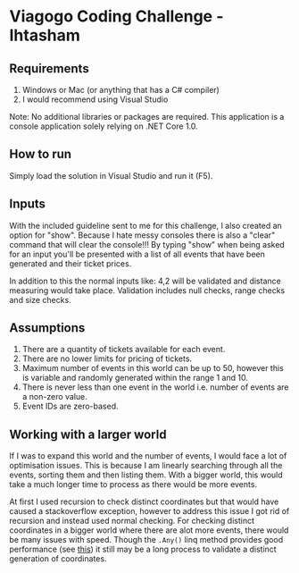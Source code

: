 # Viagogo Coding Challenge - Ihtasham

## Requirements
1. Windows or Mac (or anything that has a C# compiler)
2. I would recommend using Visual Studio

Note: No additional libraries or packages are required. This application is a console application solely relying on .NET Core 1.0.

## How to run
Simply load the solution in Visual Studio and run it (F5).

## Inputs
With the included guideline sent to me for this challenge, I also created an option for "show".
Because I hate messy consoles there is also a "clear" command that will clear the console!!!
By typing "show" when being asked for an input you'll be presented with a list of all events that have been generated and their ticket prices.

In addition to this the normal inputs like: 4,2 will be validated and distance measuring would take place.
Validation includes null checks, range checks and size checks.

## Assumptions
1. There are a quantity of tickets available for each event.
2. There are no lower limits for pricing of tickets.
3. Maximum number of events in this world can be up to 50, however this is variable and randomly generated within the range 1 and 10.
4. There is never less than one event in the world i.e. number of events are a non-zero value.
5. Event IDs are zero-based.

## Working with a larger world
If I was to expand this world and the number of events, I would face a lot of optimisation issues. This is because I am linearly searching through all the events, sorting them and then listing them.
With a bigger world, this would take a much longer time to process as there would be more events. 

At first I used recursion to check distinct coordinates but that would have caused a stackoverflow exception, however to address this issue I got rid of recursion and instead used normal checking.
For checking distinct coordinates in a bigger world where there are alot more events, there would be many issues with speed. Though the `.Any()` linq method provides good performance (see [this](https://stackoverflow.com/questions/305092/which-method-performs-better-any-vs-count-0)) it still may be a long process to validate a distinct generation of coordinates.